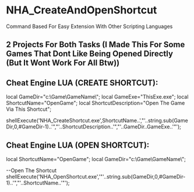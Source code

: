 # NHA_CreateAndOpenShortcut
Command Based For Easy Extension With Other Scripting Languages

## 2 Projects For Both Tasks (I Made This For Some Games That Dont Like Being Opened Directly (But It Wont Work For All Btw))



## Cheat Engine LUA (CREATE SHORTCUT):

local GameDir="c:\\Game\\GameName\\";
local GameExe="ThisExe.exe";
local ShortcutName="OpenGame";
local ShortcutDescription="Open The Game Via This Shortcut";

shellExecute('NHA_CreateShortcut.exe',ShortcutName..',"'..string.sub(GameDir,0,#GameDir-1)..'","'..ShortcutDescription..'","'..GameDir..GameExe..'"');



## Cheat Engine LUA (OPEN SHORTCUT):

local ShortcutName="OpenGame";
local GameDir="c:\\Game\\GameName\\";

--Open The Shortcut
shellExecute('NHA_OpenShortcut.exe','"'..string.sub(GameDir,0,#GameDir-1)..'","'..ShortcutName..'"');

